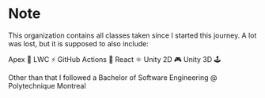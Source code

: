 # Note
This organization contains all classes taken since I started this journey.
A lot was lost, but it is supposed to also include:

Apex 📝
LWC ⚡️
GitHub Actions 🔧
React ⚛️
Unity 2D 🎮
Unity 3D 🕹️


Other than that I followed a Bachelor of Software Engineering @ Polytechnique Montreal
